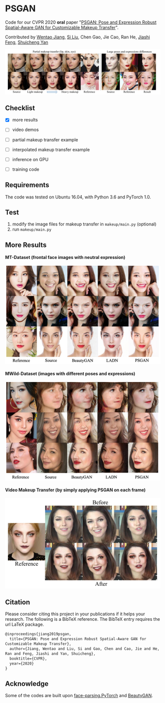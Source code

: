 # PSGAN

Code for our CVPR 2020 **oral** paper "[PSGAN: Pose and Expression Robust Spatial-Aware GAN for Customizable Makeup Transfer](https://arxiv.org/abs/1909.06956)".

Contributed by [Wentao Jiang](https://wtjiang98.github.io), [Si Liu](http://colalab.org/people), Chen Gao, Jie Cao, Ran He, [Jiashi Feng](https://sites.google.com/site/jshfeng/), [Shuicheng Yan](https://www.ece.nus.edu.sg/stfpage/eleyans/)

![](psgan_framework.png)

## Checklist
- [x] more results 
- [ ] video demos
- [ ] partial makeup transfer example
- [ ] interpolated makeup transfer example
- [ ] inference on GPU
- [ ] training code


## Requirements
   The code was tested on Ubuntu 16.04, with Python 3.6 and PyTorch 1.0.

## Test

1. modify the image files for makeup transfer in ``makeup/main.py`` (optional)
2. run ``makeup/main.py``
  
## More Results

#### MT-Dataset (frontal face images with neutral expression)

![](MT-results.png)


#### MWild-Dataset (images with different poses and expressions)

![](MWild-results.png)

#### Video Makeup Transfer (by simply applying PSGAN on each frame)

![](Video_MT.png)

## Citation
Please consider citing this project in your publications if it helps your research. The following is a BibTeX reference. The BibTeX entry requires the url LaTeX package.

~~~
@inproceedings{jiang2019psgan,
  title={PSGAN: Pose and Expression Robust Spatial-Aware GAN for Customizable Makeup Transfer},
  author={Jiang, Wentao and Liu, Si and Gao, Chen and Cao, Jie and He, Ran and Feng, Jiashi and Yan, Shuicheng},
  booktitle={CVPR},
  year={2020}
}
~~~

## Acknowledge
Some of the codes are built upon [face-parsing.PyTorch](https://github.com/zllrunning/face-parsing.PyTorch) and [BeautyGAN](https://github.com/wtjiang98/BeautyGAN_pytorch). 